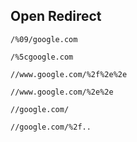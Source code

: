 ## Open Redirect

```
/%09/google.com
```

```
/%5cgoogle.com
```

```
//www.google.com/%2f%2e%2e
```

```
//www.google.com/%2e%2e
```

```
//google.com/
```

```
//google.com/%2f..
```
